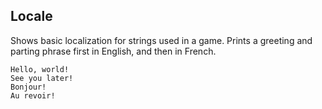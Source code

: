 ## Locale

Shows basic localization for strings used in a game. Prints a greeting and parting phrase first in English, and then in French.

```log
Hello, world!
See you later!
Bonjour!
Au revoir!
```
